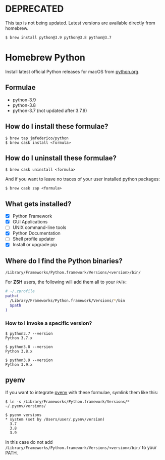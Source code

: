 # DEPRECATED

This tap is not being updated. Latest versions are available directly from 
homebrew.

```console
$ brew install python@3.9 python@3.8 python@3.7
```

# Homebrew Python

Install latest official Python releases for macOS from
[python.org](https://www.python.org/).

## Formulae

- python-3.9
- python-3.8
- python-3.7 (not updated after 3.7.9)

## How do I install these formulae?
```console
$ brew tap jmfederico/python
$ brew cask install <formula>
```

## How do I uninstall these formulae?
```console
$ brew cask uninstall <formula>
```

And if you want to leave no traces of your user installed python packages:
```console
$ brew cask zap <formula>
```

## What gets installed?
- [x] Python Framework
- [x] GUI Applications
- [ ] UNIX command-line tools
- [x] Python Documentation
- [ ] Shell profile updater
- [x] Install or upgrade pip

## Where do I find the Python binaries?
`/Library/Frameworks/Python.framework/Versions/<version>/bin/`

For **ZSH** users, the following will add them all to your `PATH`:
```sh
# ~/.zprofile
path=(
  /Library/Frameworks/Python.framework/Versions/*/bin
  $path
)
```

### How to I invoke a specific version?
```console
$ python3.7 --version
Python 3.7.x

$ python3.8 --version
Python 3.8.x

$ python3.9 --version
Python 3.9.x
```

## pyenv

If you want to integrate [pyenv](https://github.com/pyenv/pyenv/) with these formulae,
symlink them like this:
```console
$ ln -s /Library/Frameworks/Python.framework/Versions/* ~/.pyenv/versions/

$ pyenv versions
* system (set by /Users/user/.pyenv/version)
  3.7
  3.8
  3.9
```

In this case do not add `/Library/Frameworks/Python.framework/Versions/<version>/bin/`
to your PATH.
